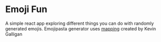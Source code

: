 # Emoji Fun

A simple react app exploring different things you can do with randomly generated emojis. Emojipasta generator uses [mapping](https://kevingal.com/apps/emojipasta.html) created by Kevin Galligan

